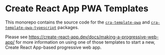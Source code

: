 # Create React App PWA Templates

This monorepo contains the source code for the [`cra-template-pwa`](https://www.npmjs.com/package/cra-template-pwa) and [`cra-template-pwa-typescript`](https://www.npmjs.com/package/cra-template-pwa-typescript) packages.

Please see https://create-react-app.dev/docs/making-a-progressive-web-app/ for more information on using one of those templates to start a new, Create React App-based progressive web app.
